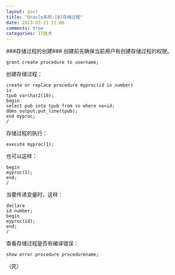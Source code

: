 ```yaml
---
layout: post
title: "Oracle系列:[8]存储过程"
date: 2013-03-21 21:06
comments: true
categories: IT技术
---
```

###存储过程的创建###
创建前先确保当前用户有创建存储过程的权限。

```
grant create procedure to username;
```

创建存储过程：

```
create or replace procedure myproc(id in number)
is
tpub varchar2(10);
begin
select pub into tpub from ss where no=id;
dbms_output.put_line(tpub);
end myproc;
/
```

<!-- more -->

存储过程的执行：

```
execute myproc(1);
```

也可以这样：

```
begin
myproc(1);
end;
/
```

当要传递变量时，这样：

```
declare
id number;
begin
myproc(id);
end;
/
```

查看存储过程是否有编译错误：

```
show error procedure procedurename;
```

（完）

